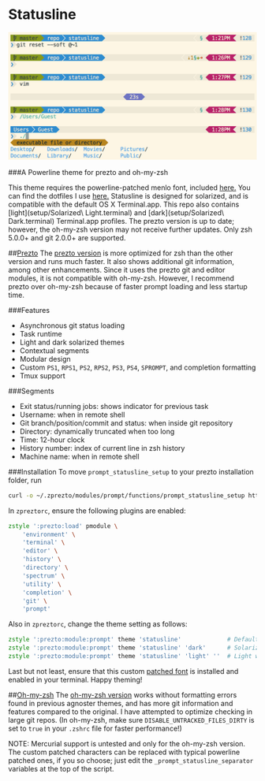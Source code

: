 Statusline
===========

![Screenshot](images/screenshot.png)

###A Powerline theme for prezto and oh-my-zsh

This theme requires the powerline-patched menlo font, included [here.](setup/MenloforPowerline-Regular.otf) You can find the dotfiles I use [here.](../dotfiles) Statusline is designed for solarized, and is compatible with the default OS X Terminal.app. This repo also contains [light](setup/Solarized\ Light.terminal) and [dark](setup/Solarized\ Dark.terminal) Terminal.app profiles. The prezto version is up to date; however, the oh-my-zsh version may not receive further updates. Only zsh 5.0.0+ and git 2.0.0+ are supported.

##[Prezto](https://github.com/sorin-ionescu/prezto)
The [prezto version](prezto/prompt_statusline_setup) is more optimized for zsh than the other version and runs much faster. It also shows additional git information, among other enhancements. Since it uses the prezto git and editor modules, it is not compatible with oh-my-zsh. However, I recommend prezto over oh-my-zsh because of faster prompt loading and less startup time.

###Features
- Asynchronous git status loading
- Task runtime
- Light and dark solarized themes
- Contextual segments
- Modular design
- Custom `PS1`, `RPS1`, `PS2`, `RPS2`, `PS3`, `PS4`, `SPROMPT`, and completion formatting
- Tmux support

###Segments
- Exit status/running jobs: shows indicator for previous task
- Username: when in remote shell
- Git branch/position/commit and status: when inside git repository
- Directory: dynamically truncated when too long
- Time: 12-hour clock
- History number: index of current line in zsh history
- Machine name: when in remote shell

###Installation
To move `prompt_statusline_setup` to your prezto installation folder, run
```zsh
curl -o ~/.zprezto/modules/prompt/functions/prompt_statusline_setup https://raw.githubusercontent.com/el1t/statusline/master/prezto/prompt_statusline_setup
```
In `zpreztorc`, ensure the following plugins are enabled:
```zsh
zstyle ':prezto:load' pmodule \
	'environment' \
	'terminal' \
	'editor' \
	'history' \
	'directory' \
	'spectrum' \
	'utility' \
	'completion' \
	'git' \
	'prompt'
```
Also in `zpreztorc`, change the theme setting as follows:
```zsh
zstyle ':prezto:module:prompt' theme 'statusline'             # Default light theme
zstyle ':prezto:module:prompt' theme 'statusline' 'dark'      # Solarized dark theme
zstyle ':prezto:module:prompt' theme 'statusline' 'light' ''  # Light with transparent statusbar
```
Last but not least, ensure that this custom [patched font](setup/MenloforPowerline-Regular.otf) is installed and enabled in your terminal.
Happy theming!

##[Oh-my-zsh](https://github.com/robbyrussell/oh-my-zsh)
The [oh-my-zsh version](oh-my-zsh/statusline.zsh-theme) works without formatting errors found in previous agnoster themes, and has more git information and features compared to the original. I have attempted to optimize checking in large git repos. (In oh-my-zsh, make sure `DISABLE_UNTRACKED_FILES_DIRTY` is set to `true` in your `.zshrc` file for faster performance!)

NOTE: Mercurial support is untested and only for the oh-my-zsh version. The custom patched characters can be replaced with typical powerline patched ones, if you so choose; just edit the `_prompt_statusline_separator` variables at the top of the script.
